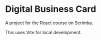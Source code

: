 # Digital Business Card

A project for the React course on Scrimba.

This uses Vite for local development.

